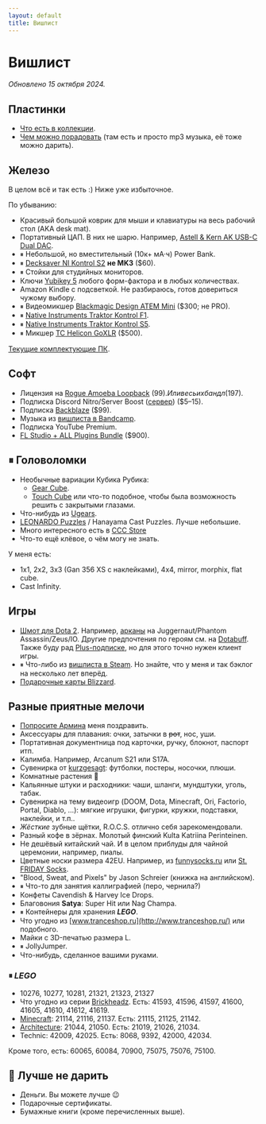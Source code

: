 ```yaml
---
layout: default
title: Вишлист
---
```


# Вишлист

_Обновлено 15 октября 2024._

## Пластинки

- [Что есть в коллекции][vinyl-collection].
- [Чем можно порадовать][vinyl-wantlist] (там есть и просто mp3 музыка, её тоже можно дарить).

[vinyl-collection]: https://www.discogs.com/user/anton-rudeshko/collection?header=1&layout=big
[vinyl-wantlist]: https://www.discogs.com/wantlist?user=anton-rudeshko&layout=big

## Железо

В целом всё и так есть :) Ниже уже избыточное.

По убыванию:

- Красивый большой коврик для мыши и клавиатуры на весь рабочий стол (AKA desk mat).
- Портативный ЦАП. В них не шарю. Например, [Astell & Kern AK USB-C Dual DAC].
- ⏸ Небольшой, но вместительный (10к+ мА·ч) Power Bank.
- ⏸ [Decksaver NI Kontrol S2] **не MK3** ($60).
- ⏸ Стойки для студийных мониторов.
- Ключи [Yubikey 5] любого форм-фактора и в любых количествах.
- Amazon Kindle с подсветкой. Не разбираюсь, готов довериться чужому выбору.
- ⏸ Видеомикшер [Blackmagic Design ATEM Mini] ($300; не PRO).
- ⏸ [Native Instruments Traktor Kontrol F1].
- ⏸ [Native Instruments Traktor Kontrol S5].
- ⏸ Микшер [TC Helicon GoXLR] ($500).

[Текущие комплектующие ПК][pc-config].

[Astell & Kern AK USB-C Dual DAC]: https://us.astellnkern.com/products/ak-usb-c-dual-dac-cable-pee51
[Decksaver NI Kontrol S2]: https://www.dj-store.ru/oborudovanie/didzhejev/dj-ryukzaki-sumki-chekhly-papki-dlya-didzheev/zashchitnye-kryshki/43705_decksaver-ni-kontrol-s2.html
[Yubikey 5]: https://www.yubico.com/products/yubikey-5-overview/
[Blackmagic Design ATEM Mini]: https://www.blackmagicdesign.com/ru/products/atemmini
[TC Helicon GoXLR]: https://www.tc-helicon.com/broadcast
[Native Instruments Traktor Kontrol S5]: https://www.native-instruments.com/en/products/traktor/dj-controllers/traktor-kontrol-s5/
[Native Instruments Traktor Kontrol F1]: https://www.native-instruments.com/en/products/traktor/dj-controllers/traktor-kontrol-f1/
[pc-config]: https://www.rudeshko.com/pc-config

## Софт

- Лицензия на [Rogue Amoeba Loopback][loopback] ($99). Или весь их бандл ($197).
- Подписка Discord Nitro/Server Boost ([сервер][discord-server]) ($5–15).
- Подписка [Backblaze][backblaze] ($99).
- Музыка из [вишлиста в Bandcamp][bandcamp-wishlist].
- Подписка YouTube Premium.
- [FL Studio + ALL Plugins Bundle][fl-studio] ($900).

[loopback]: https://rogueamoeba.com/loopback/
[discord-server]: https://www.rudeshko.com/plays/discord
[backblaze]: https://secure.backblaze.com/gift.htm
[bandcamp-wishlist]: https://bandcamp.com/ardsh/wishlist
[fl-studio]: https://support.image-line.com/jshop/shop.php

## ⏸ Головоломки

- Необычные вариации Кубика Рубика:
  - [Gear Cube](http://playlab.ru/toys/mefferts/gear-cube/).
  - [Touch Cube](https://www.rubiks.com/rubik-s-touch-cube.html) или что-то подобное, чтобы была возможность решить с закрытыми глазами.
- Что-нибудь из [Ugears](http://ugears-russia.ru/).
- [LEONARDO Puzzles](http://www.leonardo-puzzles.com/) / Hanayama Cast Puzzles. Лучше небольшие.
- Много интересного есть в [CCC Store](https://cccstore.ru/)
- Что-то ещё клёвое, о чём могу не знать.

У меня есть:

- 1x1, 2x2, 3x3 (Gan 356 XS с наклейками), 4x4, mirror, morphix, flat cube.
- Cast Infinity.

## Игры

- [Шмот для Dota 2][dota2-store]. Например, [арканы][dota2-arcana] на Juggernaut/Phantom Assassin/Zeus/IO. Другие предпочтения по героям см. на [Dotabuff][dotabuff]. Также буду рад [Plus-подписке][dota2-plus], но для этого точно нужен клиент игры.
- ⏸ Что-либо из [вишлиста в Steam][steam]. Но знайте, что у меня и так бэклог на несколько лет вперёд.
- [Подарочные карты Blizzard][blizzard-giftcards].

[steam]: https://store.steampowered.com/wishlist/id/rudeshko_plays/
[dota2-store]: http://www.dota2.com/store/
[dota2-arcana]: https://dota2.fandom.com/wiki/Arcana
[dotabuff]: https://www.dotabuff.com/players/55714886
[dota2-plus]: https://www.dota2.com/plus
[blizzard-giftcards]: https://giftcards.blizzard.com/

## Разные приятные мелочи

- [Попросите Армина](mailto:armin@astateoftrance.com) меня поздравить.
- Аксессуары для плавания: очки, затычки в ~~рот~~, нос, уши.
- Портативная документница под карточки, ручку, блокнот, паспорт итп.
- Калимба. Например, Arcanum S21 или S17A.
- Сувенирка от [kurzgesagt]: футболки, постеры, носочки, плюши.
- Комнатные растения 🌿
- Кальянные штуки и расходники: чаши, шланги, мундштуки, уголь, табак.
- Сувенирка на тему видеоигр (DOOM, Dota, Minecraft, Ori, Factorio, Portal, Diablo, …): мягкие игрушки, фигурки, кружки, подставки, наклейки, и т.п..
- _Жёсткие_ зубные щётки, R.O.C.S. отлично себя зарекомендовали.
- Разный кофе в зёрнах. Молотый финский Kulta Katriina Perinteinen.
- Не дешёвый китайский чай. И в целом приблуды для чайной церемонии, например, пиалы.
- Цветные носки размера 42EU. Например, из [funnysocks.ru](https://funnysocks.ru/) или [St. FRIDAY Socks](https://myfriday.ru/muzhskie_noski/).
- "Blood, Sweat, and Pixels" by Jason Schreier (книжка на английском).
- ⏸ Что-то для занятия каллиграфией (перо, чернила?)
- Конфеты Cavendish & Harvey Ice Drops.
- Благовония **Satya**: Super Hit или Nag Champa.
- ⏸ Контейнеры для хранения ***LEGO***.
- Что угодно из [www.tranceshop.ru](http://www.tranceshop.ru/) или подобного.
- Майки с 3D-печатью размера L.
- ⏸ JollyJumper.
- Что-нибудь, сделанное вашими руками.

[kurzgesagt]: https://shop-eu.kurzgesagt.org/

### ⏸ _LEGO_

- 10276, 10277, 10281, 21321, 21323, 21327
- Что угодно из серии [Brickheadz][lego-brickheadz]. Есть: 41593, 41596, 41597, 41600, 41605, 41610, 41612, 41619.
- [Minecraft][lego-minecraft]: 21114, 21116, 21137. Есть: 21115, 21125, 21142.
- [Architecture][lego-architecture]: 21044, 21050. Есть: 21019, 21026, 21034.
- Technic: 42009, 42025. Есть: 8068, 9392, 42000, 42034.

Кроме того, есть: 60065, 60084, 70900, 75075, 75076, 75100.

[lego-architecture]: https://shop.lego.com/en-US/Architecture-ByTheme
[lego-brickheadz]: https://shop.lego.com/en-US/Brickheadz-sets
[lego-minecraft]: https://shop.lego.com/en-US/Minecraft-ByTheme

## 🚫 Лучше не дарить

- Деньги. Вы можете лучше 😉
- Подарочные сертификаты.
- Бумажные книги (кроме перечисленных выше).
